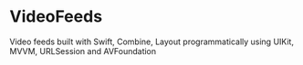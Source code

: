 # VideoFeeds
Video feeds built with Swift, Combine, Layout programmatically using UIKit, MVVM, URLSession and AVFoundation
